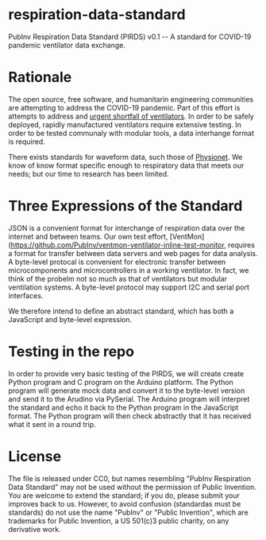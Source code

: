 # respiration-data-standard
PubInv Respiration Data Standard (PIRDS) v0.1 -- A standard for COVID-19 pandemic ventilator data exchange.

# Rationale

The open source, free software, and humanitarin engineering communities are attempting to address the COVID-19 pandemic.
Part of this effort is attempts to address and [urgent shortfall of ventilators](https://github.com/PubInv/covid19-vent-list). In order to be safely deployed,
rapidly manufactured ventilators require extensive testing. In order to be tested communaly with modular 
tools, a data interhange format is required.

There exists standards for waveform data, such those of [Physionet](https://physionet.org/content/bidmc/1.0.0/).
We know of know format specific enough to respiratory data that meets our needs; but our time to research
has been limited.

# Three Expressions of the Standard

JSON is a convenient format for interchange of respiration data over the internet and between teams.
Our own test effort, [VentMon](https://github.com/PubInv/ventmon-ventilator-inline-test-monitor, requires a format for transfer between data servers and web pages for data analysis.
A byte-level protocal is convenient for electronic transfer between microcomponents and microcontrollers 
in a working ventilator. In fact, we think of the probelm not so much as that of ventilators but 
modular ventilation systems. A byte-level protocol may support I2C and serial port interfaces.

We therefore intend to define an abstract standard, which has both a JavaScript and byte-level expression.

# Testing in the repo

In order to provide very basic testing of the PIRDS, we will create create Python program and C program on the 
Arduino platform. The Python program will generate mock data and convert it to the byte-level version and send
it to the Arudino via PySerial. The Arduino program will interpret the standard and echo it back to 
the Python program in the JavaScript format. The Python program will then check abstractly that it has received
what it sent in a round trip.

# License

The file is released under CC0, but names resembling "PubInv Respiration Data Standard" may not be used without the permission
of Public Invention. You are welcome to extend the standard; if you do, please submit your improves back to us.
However, to avoid confusion (standardas must be standards) do not use the name "PubInv" or "Public Invention", which
are trademarks for Public Invention, a US 501(c)3 public charity, on any
derivative work.
